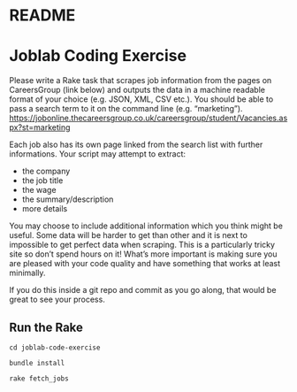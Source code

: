 # README

# Joblab Coding Exercise

Please write a Rake task that scrapes job information from the pages on CareersGroup (link below) and outputs the data in a machine readable format of your choice (e.g. JSON, XML, CSV etc.). You should be able to pass a search term to it on the command line (e.g. “marketing”).
https://jobonline.thecareersgroup.co.uk/careersgroup/student/Vacancies.aspx?st=marketing

Each job also has its own page linked from the search list with further informations. Your script may attempt to extract:
* the company
* the job title
* the wage
* the summary/description
* more details

You may choose to include additional information which you think might be useful.
Some data will be harder to get than other and it is next to impossible to get perfect data when scraping. This is a particularly tricky site so don’t spend hours on it! What’s more important is making sure you are pleased with your code quality and have something that works at least minimally.

If you do this inside a git repo and commit as you go along, that would be great to see your process.

## Run the Rake

`cd joblab-code-exercise`

`bundle install`

`rake fetch_jobs`
